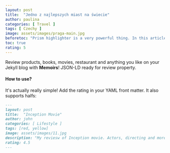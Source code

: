 ```yaml
---
layout: post
title:  "Jedno z najlepszych miast na świecie"
author: paulina
categories: [ Travel ]
tags: [ Czechy ]
image: assets/images/praga-main.jpg
beforetoc: "Prism highlighter is a very powerful thing. In this article I'm going to show you what you can actually do with it, some tricks and tips while editing your post. Tocs is also enabled as you can see in summary."
toc: true
rating: 5   
---
```


Review products, books, movies, restaurant and anything you like on your Jekyll blog with **Memoirs**! JSON-LD ready for review property.

#### How to use?

It's actually really simple! Add the rating in your YAML front matter. It also supports halfs:

```md
---
layout: post
title:  "Inception Movie"
author: john
categories: [ Lifestyle ]
tags: [red, yellow]
image: assets/images/11.jpg
description: "My reviesw of Inception movie. Actors, directing and more."
rating: 4.5
---
```
